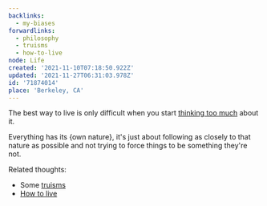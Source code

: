 ```yaml
---
backlinks:
  - my-biases
forwardlinks:
  - philosophy
  - truisms
  - how-to-live
node: Life
created: '2021-11-10T07:18:50.922Z'
updated: '2021-11-27T06:31:03.978Z'
id: '71874014'
place: 'Berkeley, CA'
---
```

The best way to live is only difficult when you start [thinking too much](philosophy.md) about it. 

Everything has its {own nature}, it's just about following as closely to that nature as possible and not trying to force things to be something they're not. 

Related thoughts:
- Some [truisms](truisms.md)
- [How to live](how-to-live.md)
